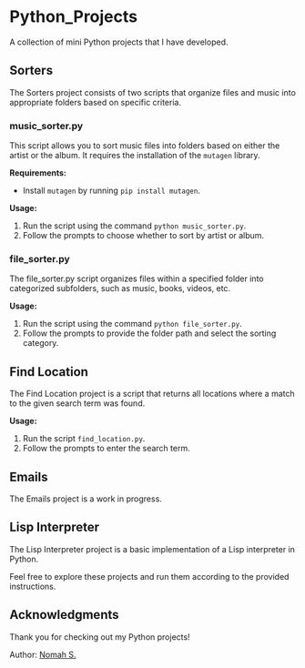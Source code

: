 # Python_Projects

A collection of mini Python projects that I have developed.

## Sorters

The Sorters project consists of two scripts that organize files and music into appropriate folders based on specific criteria.

### music_sorter.py

This script allows you to sort music files into folders based on either the artist or the album. It requires the installation of the `mutagen` library.

**Requirements:** 
- Install `mutagen` by running `pip install mutagen`.

**Usage:**
1. Run the script using the command `python music_sorter.py`.
2. Follow the prompts to choose whether to sort by artist or album.

### file_sorter.py

The file_sorter.py script organizes files within a specified folder into categorized subfolders, such as music, books, videos, etc.

**Usage:**
1. Run the script using the command `python file_sorter.py`.
2. Follow the prompts to provide the folder path and select the sorting category.

## Find Location

The Find Location project is a script that returns all locations where a match to the given search term was found.

**Usage:**
1. Run the script `find_location.py`.
2. Follow the prompts to enter the search term.

## Emails

The Emails project is a work in progress.

## Lisp Interpreter

The Lisp Interpreter project is a basic implementation of a Lisp interpreter in Python.

Feel free to explore these projects and run them according to the provided instructions.

<!-- ## License

This project is licensed under the MIT License. See the [LICENSE](LICENSE) file for details. -->

## Acknowledgments

Thank you for checking out my Python projects!

Author: [Nomah S.](https://3rdtimecoder.netlify.app/)
